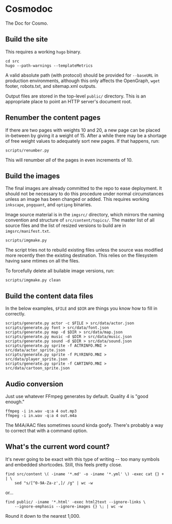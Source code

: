 # Cosmodoc

The Doc for Cosmo.

## Build the site

This requires a working `hugo` binary.

    cd src
    hugo --path-warnings --templateMetrics

A valid absolute path (with protocol) should be provided for `--baseURL` in production environments, although this only affects the OpenGraph, `wget` footer, robots.txt, and sitemap.xml outputs.

Output files are stored in the top-level `public/` directory. This is an appropriate place to point an HTTP server's document root.

## Renumber the content pages

If there are two pages with weights 10 and 20, a new page can be placed in-between by giving it a weight of 15. After a while there may be a shortage of free weight values to adequately sort new pages. If that happens, run:

    scripts/renumber.py

This will renumber _all_ of the pages in even increments of 10.

## Build the images

The final images are already committed to the repo to ease deployment. It should not be necessary to do this procedure under normal circumstances unless an image has been changed or added. This requires working `inkscape`, `pngquant`, and `optipng` binaries.

Image source material is in the `imgsrc/` directory, which mirrors the naming convention and structure of `src/content/topics/`. The master list of all source files and the list of resized versions to build are in `imgsrc/manifest.txt`.

    scripts/imgmake.py

The script tries not to rebuild existing files unless the source was modified more recently then the existing destination. This relies on the filesystem having sane mtimes on all the files.

To forcefully delete all builable image versions, run:

    scripts/imgmake.py clean

## Build the content data files

In the below examples, `$FILE` and `$DIR` are things you know how to fill in correctly.

    scripts/generate.py actor -c $FILE > src/data/actor.json
    scripts/generate.py font > src/data/font.json
    scripts/generate.py map -d $DIR > src/data/map.json
    scripts/generate.py music -d $DIR > src/data/music.json
    scripts/generate.py sound -d $DIR > src/data/sound.json
    scripts/generate.py sprite -f ACTRINFO.MNI > src/data/actor_sprite.json
    scripts/generate.py sprite -f PLYRINFO.MNI > src/data/player_sprite.json
    scripts/generate.py sprite -f CARTINFO.MNI > src/data/cartoon_sprite.json

## Audio conversion

Just use whatever FFmpeg generates by default. Quality 4 is "good enough."

    ffmpeg -i in.wav -q:a 4 out.mp3
    ffmpeg -i in.wav -q:a 4 out.m4a

The M4A/AAC files sometimes sound kinda goofy. There's probably a way to correct that with a command option.

## What's the current word count?

It's never going to be exact with this type of writing -- too many symbols and embedded shortcodes. Still, this feels pretty close.

    find src/content \( -iname '*.md' -o -iname '*.yml' \) -exec cat {} + | \
        sed "s/[^0-9A-Za-z',]/ /g" | wc -w

or...

    find public/ -iname '*.html' -exec html2text --ignore-links \
        --ignore-emphasis --ignore-images {} \; | wc -w

Round it down to the nearest 1,000.
